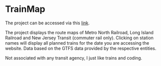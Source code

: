 # TrainMap

The project can be accessed via this [link](https://okurakeng.github.io/TrainMap/).

The project displays the route maps of Metro North Railroad, Long Island Railroad and New Jersey Transit (commuter rail only). Clicking on station names will display all planned trains for the date you are accessing the website. Data based on the GTFS data provided by the respective entities. 

Not associated with any transit agency, I just like trains and coding.

